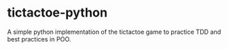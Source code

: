 # tictactoe-python

A simple python implementation of the tictactoe game to practice TDD and best practices in POO.
